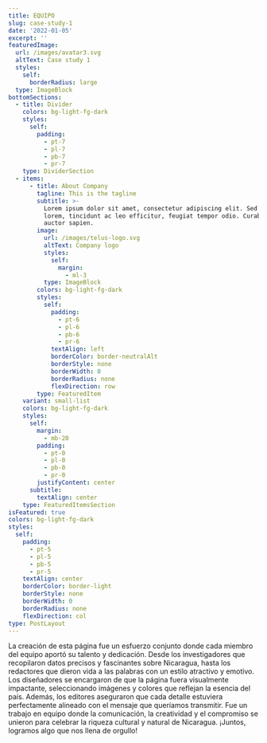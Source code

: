 ```yaml
---
title: EQUIPO
slug: case-study-1
date: '2022-01-05'
excerpt: ''
featuredImage:
  url: /images/avatar3.svg
  altText: Case study 1
  styles:
    self:
      borderRadius: large
  type: ImageBlock
bottomSections:
  - title: Divider
    colors: bg-light-fg-dark
    styles:
      self:
        padding:
          - pt-7
          - pl-7
          - pb-7
          - pr-7
    type: DividerSection
  - items:
      - title: About Company
        tagline: This is the tagline
        subtitle: >-
          Lorem ipsum dolor sit amet, consectetur adipiscing elit. Sed ante
          lorem, tincidunt ac leo efficitur, feugiat tempor odio. Curabitur at
          auctor sapien.
        image:
          url: /images/telus-logo.svg
          altText: Company logo
          styles:
            self:
              margin:
                - ml-3
          type: ImageBlock
        colors: bg-light-fg-dark
        styles:
          self:
            padding:
              - pt-6
              - pl-6
              - pb-6
              - pr-6
            textAlign: left
            borderColor: border-neutralAlt
            borderStyle: none
            borderWidth: 0
            borderRadius: none
            flexDirection: row
        type: FeaturedItem
    variant: small-list
    colors: bg-light-fg-dark
    styles:
      self:
        margin:
          - mb-20
        padding:
          - pt-0
          - pl-0
          - pb-0
          - pr-0
        justifyContent: center
      subtitle:
        textAlign: center
    type: FeaturedItemsSection
isFeatured: true
colors: bg-light-fg-dark
styles:
  self:
    padding:
      - pt-5
      - pl-5
      - pb-5
      - pr-5
    textAlign: center
    borderColor: border-light
    borderStyle: none
    borderWidth: 0
    borderRadius: none
    flexDirection: col
type: PostLayout
---
```

La creación de esta página fue un esfuerzo conjunto donde cada miembro del equipo aportó su talento y dedicación. Desde los investigadores que recopilaron datos precisos y fascinantes sobre Nicaragua, hasta los redactores que dieron vida a las palabras con un estilo atractivo y emotivo. Los diseñadores se encargaron de que la página fuera visualmente impactante, seleccionando imágenes y colores que reflejan la esencia del país. Además, los editores aseguraron que cada detalle estuviera perfectamente alineado con el mensaje que queríamos transmitir. Fue un trabajo en equipo donde la comunicación, la creatividad y el compromiso se unieron para celebrar la riqueza cultural y natural de Nicaragua. ¡Juntos, logramos algo que nos llena de orgullo! 

